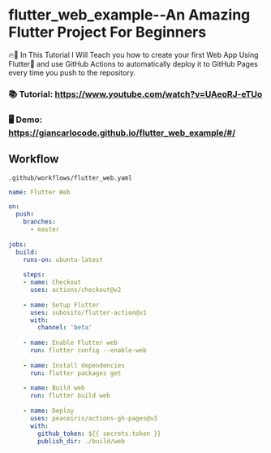 # flutter_web_example--An Amazing Flutter Project For Beginners 

🔥🚀 In This Tutorial I Will Teach you how to create your first Web App Using Flutter📲 and use GitHub Actions to automatically deploy it to GitHub Pages every time you push to the repository.


### 📚 Tutorial: https://www.youtube.com/watch?v=UAeoRJ-eTUo

### 🖥️ Demo: https://giancarlocode.github.io/flutter_web_example/#/

## Workflow

`.github/workflows/flutter_web.yaml`
```yaml
name: Flutter Web

on:
  push:
    branches:
      - master
      
jobs:
  build:
    runs-on: ubuntu-latest
    
    steps:
    - name: Checkout
      uses: actions/checkout@v2
      
    - name: Setup Flutter
      uses: subosito/flutter-action@v1
      with:
        channel: 'beta'
        
    - name: Enable Flutter web 
      run: flutter config --enable-web
      
    - name: Install dependencies
      run: flutter packages get
      
    - name: Build web
      run: flutter build web
      
    - name: Deploy
      uses: peaceiris/actions-gh-pages@v3
      with:
        github_token: ${{ secrets.token }}
        publish_dir: ./build/web
```
